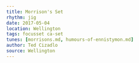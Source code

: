 ```yaml
---
title: Morrison's Set
rhythm: jig
date: 2017-05-04
location: Wellington
tags: focusset ca-set
tunes: [morrisons.md, humours-of-ennistymon.md]
author: Ted Cizadlo
source: Wellington
---
```

